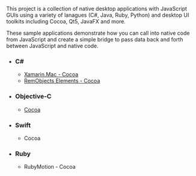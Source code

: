 <p>This project is a collection of native desktop applications with JavaScript GUIs using a variety of lanagues (C#, Java, Ruby, Python) and desktop UI toolkits including Cocoa, Qt5, JavaFX and more.</p><p>These sample applications demonstrate how you can call into native code from JavaScript and create a simple bridge to pass data back and forth between JavaScript and native code.</p>
<ul class="language list">
    <li>
        <h3>C#</h3>
        <ul class="example list">
            <li><a href="https://github.com/rawberg/desktop-javascript/tree/master/Xamarin-Mac">Xamarin.Mac - Cocoa</a></li>
            <li><a href="https://github.com/rawberg/desktop-javascript/tree/master/RemObjects-C%23">RemObjects Elements - Cocoa</a></li>
        </ul>
    </li>
    <li>
        <h3>Objective-C</h3>
        <ul class="example list">
            <li><a href="https://github.com/rawberg/desktop-javascript/tree/master/Objective-C">Cocoa</a></li>
        </ul>
    </li>
    <li>
        <h3>Swift</h3>
        <ul class="example list">
            <li>Cocoa</li>
        </ul>
    </li>
    <li>
        <h3>Ruby</h3>
        <ul class="example list">
            <li>RubyMotion - Cocoa</li>
        </ul>
    </li>
</ul>